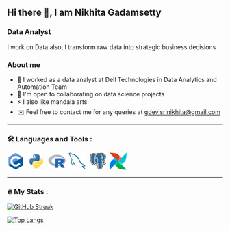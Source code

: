 ## Hi there 👋, I am Nikhita Gadamsetty
### Data Analyst
I work on Data also, I transform raw data into strategic business decisions
<!--
**Nikhita0306/Nikhita0306** is a ✨ _special_ ✨ repository because its `README.md` (this file) appears on your GitHub profile.

Here are some ideas to get you started:
- 🔭 I’m currently working on ...
- 🌱 I’m currently learning ...
- 👯 I’m looking to collaborate on ...
- 🤔 I’m looking for help with ...
- 💬 Ask me about ...
- 📫 How to reach me: ...
- 😄 Pronouns: ...
- ⚡ Fun fact: ...
-->
### About me
- 🔭 I worked as a data analyst at Dell Technologies in Data Analytics and Automation Team
- 🤝 I'm open to collaborating on data science projects
- ⚡ I also like mandala arts
- ✉️ Feel free to contact me for any queries at gdevisrinikhita@gmail.com

---

### :hammer_and_wrench: Languages and Tools :
<div>
  <img src="https://github.com/devicons/devicon/blob/master/icons/c/c-original.svg" title="C" alt="C" width="40" height="40"/>&nbsp;
  <img src="https://github.com/devicons/devicon/blob/master/icons/python/python-original.svg" title="python" alt="python" width="40" height="40"/>&nbsp;
  <img src="https://github.com/devicons/devicon/blob/master/icons/r/r-original.svg" title="R" alt="R" width="40" height="40"/>&nbsp;
  <img src="https://github.com/devicons/devicon/blob/master/icons/mysql/mysql-original.svg" title="SQL" alt="SQL" width="40" height="40"/>&nbsp;
  <img src="https://github.com/devicons/devicon/blob/master/icons/postgresql/postgresql-original.svg" title="PostGRE SQL" alt="PostGRE SQL" width="40" height="40"/>&nbsp;
  <img src="https://github.com/devicons/devicon/blob/master/icons/apacheairflow/apacheairflow-original.svg" title="Airflow" alt="Airflow" width="40" height="40"/>&nbsp;
</div>

---

### :fire: My Stats :
[![GitHub Streak](http://github-readme-streak-stats.herokuapp.com?user=Nikhita0306&theme=dark&background=000000)](https://git.io/streak-stats)

[![Top Langs](https://github-readme-stats.vercel.app/api/top-langs/?username=Nikhita0306&layout=compact&theme=vision-friendly-dark)](https://github.com/anuraghazra/github-readme-stats)

